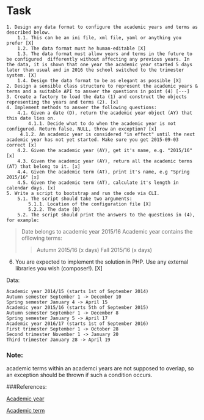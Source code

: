 # Task

    1. Design any data format to configure the academic years and terms as described below.
        1.1. This can be an ini file, xml file, yaml or anything you prefer [X]
        1.2. The data format must he human-editable [X]
        1.3. The data format must allow years and terms in the future to be configured  differently without affecting any previous years. In the data, it is shown that one year the academic year started 5 days later than usual and in 2016 the school switched to the trimester system. [X]
        1.4. Design the data format to be as elegant as possible [X] 
    2. Design a sensible class structure to represent the academic years & terms and a suitable API to answer the questions in point (4) [---]
    3. Create a factory to load the data (1) and construct the objects representing the years and terms (2). [x]
    4. Implement methods to answer the following questions:
        4.1. Given a date (D), return the academic year object (AY) that this date lies on.
            4.1.1. Decide what to do when the academic year is not configured. Return false, NULL, throw an exception? [x]
         4.1.2. An academic year is considered "in effect" until the next academic year has not yet started. Make sure you get 2015-09-03 correct [x]
        4.2. Given the academic year (AY), get it's name, e.g. "2015/16" [x]
        4.3. Given the academic year (AY), return all the academic terms (AT) that belong to it. [x]
        4.4. Given the academic term (AT), print it's name, e.g "Spring 2015/16" [x]
        4.5. Given the academic term (AT), calculate it's length in calendar days. [x]
    5. Write a script to bootstrap and run the code via CLI. 
        5.1. The script should take two arguments:
            5.1.1. Location of the configuration file [X]
            5.2.2. The date (D)
        5.2. The script should print the answers to the questions in (4), for example:
> Date belongs to academic year 2015/16 
> Academic year contains the ofllowing terms:
>> Autumn 2015/16 (x days)
>> Fall 2015/16 (x days) 
6. You are expected to implement the solution in PHP. Use any external libraries you wish (composer!). [X]


Data:
```
Academic year 2014/15 (starts 1st of September 2014)
Autumn semester September 1 -> December 10
Spring semester January 4 -> April 15
Academic year 2015/16 (starts 5th of September 2015)
Autumn semester September 1 -> December 8
Spring semester January 5 -> April 17
Academic year 2016/17 (starts 1st of September 2016)
First trimester September 1 -> October 28
Second trimester November 1 -> January 20
Third trimester January 28 -> April 19
```
### Note: 
academic terms within an academci years are not supposed to overlap, so an exception should be thrown if such a condition occurs.

###References:
 
[Academic year](https://en.wikipedia.org/wiki/Academic_year)

[Academic term](https://en.wikipedia.org/wiki/Academic_term)